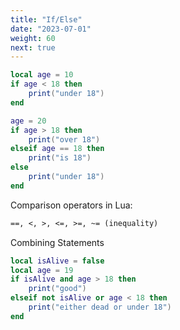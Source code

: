 ```yaml
---
title: "If/Else"
date: "2023-07-01"
weight: 60
next: true
---
```


```lua
local age = 10
if age < 18 then
    print("under 18")
end

age = 20
if age > 18 then
    print("over 18")
elseif age == 18 then
    print("is 18")
else
    print("under 18")
end
```

Comparison operators in Lua:

```txt
==, <, >, <=, >=, ~= (inequality)
```

Combining Statements

```lua
local isAlive = false
local age = 19
if isAlive and age > 18 then
    print("good")
elseif not isAlive or age < 18 then
    print("either dead or under 18")
end
```
